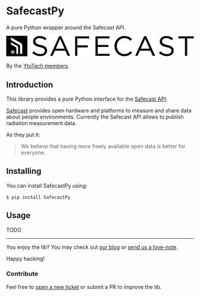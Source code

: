 # SafecastPy

A pure Python wrapper around the Safecast API.

![](/misc/safecast_logo.png?raw=true "Safecast")

By the [YtoTech members](https://www.ytotech.com/).

## Introduction

This library provides a pure Python interface for the [Safecast API](https://api.safecast.org/).

[Safecast](http://blog.safecast.org/) provides open hardware and platforms to measure and share data about people environments. Currently the Safecast API allows to publish radiation measurement data.

As they put it:
> We believe that having more freely available open data is better for everyone.

## Installing

You can install SafecastPy using:

```
$ pip install SafecastPy
```

## Usage

TODO

-------------------------

You enjoy the lib? You may check out [our blog](https://blog.ytotech.com) or [send us a love-note](mailto:contact@ytotech.com).

Happy hacking!

### Contribute

Feel free to [open a new ticket](https://github.com/MonsieurV/SafecastPy/issues/new) or submit a PR to improve the lib.
